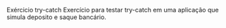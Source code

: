 Exércicio try-catch
Exercício para testar try-catch em uma aplicação que simula deposito e saque bancário.
